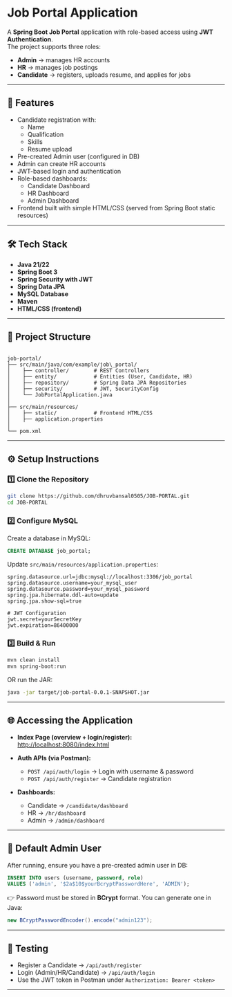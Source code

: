 # Job Portal Application

A **Spring Boot Job Portal** application with role-based access using **JWT Authentication**.  
The project supports three roles:

- **Admin** → manages HR accounts  
- **HR** → manages job postings  
- **Candidate** → registers, uploads resume, and applies for jobs  

---

## 🚀 Features

- Candidate registration with:
  - Name
  - Qualification
  - Skills
  - Resume upload
- Pre-created Admin user (configured in DB)
- Admin can create HR accounts
- JWT-based login and authentication
- Role-based dashboards:
  - Candidate Dashboard
  - HR Dashboard
  - Admin Dashboard
- Frontend built with simple HTML/CSS (served from Spring Boot static resources)

---

## 🛠️ Tech Stack

- **Java 21/22**
- **Spring Boot 3**
- **Spring Security with JWT**
- **Spring Data JPA**
- **MySQL Database**
- **Maven**
- **HTML/CSS (frontend)**

---

## 📂 Project Structure

```

job-portal/
├── src/main/java/com/example/job\_portal/
│    ├── controller/        # REST Controllers
│    ├── entity/            # Entities (User, Candidate, HR)
│    ├── repository/        # Spring Data JPA Repositories
│    ├── security/          # JWT, SecurityConfig
│    └── JobPortalApplication.java
│
├── src/main/resources/
│    ├── static/            # Frontend HTML/CSS
│    ├── application.properties
│
└── pom.xml

````

---

## ⚙️ Setup Instructions

### 1️⃣ Clone the Repository
```bash
git clone https://github.com/dhruvbansal0505/JOB-PORTAL.git
cd JOB-PORTAL
````

### 2️⃣ Configure MySQL

Create a database in MySQL:

```sql
CREATE DATABASE job_portal;
```

Update `src/main/resources/application.properties`:

```properties
spring.datasource.url=jdbc:mysql://localhost:3306/job_portal
spring.datasource.username=your_mysql_user
spring.datasource.password=your_mysql_password
spring.jpa.hibernate.ddl-auto=update
spring.jpa.show-sql=true

# JWT Configuration
jwt.secret=yourSecretKey
jwt.expiration=86400000
```

### 3️⃣ Build & Run

```bash
mvn clean install
mvn spring-boot:run
```

OR run the JAR:

```bash
java -jar target/job-portal-0.0.1-SNAPSHOT.jar
```

---

## 🌐 Accessing the Application

* **Index Page (overview + login/register):**
  [http://localhost:8080/index.html](http://localhost:8080/index.html)

* **Auth APIs (via Postman):**

  * `POST /api/auth/login` → Login with username & password
  * `POST /api/auth/register` → Candidate registration

* **Dashboards:**

  * Candidate → `/candidate/dashboard`
  * HR → `/hr/dashboard`
  * Admin → `/admin/dashboard`

---

## 👤 Default Admin User

After running, ensure you have a pre-created admin user in DB:

```sql
INSERT INTO users (username, password, role)
VALUES ('admin', '$2a$10$yourBcryptPasswordHere', 'ADMIN');
```

👉 Password must be stored in **BCrypt** format.
You can generate one in Java:

```java
new BCryptPasswordEncoder().encode("admin123");
```

---

## 🧪 Testing

* Register a Candidate → `/api/auth/register`
* Login (Admin/HR/Candidate) → `/api/auth/login`
* Use the JWT token in Postman under `Authorization: Bearer <token>`

---

